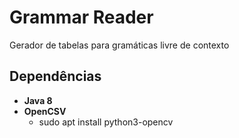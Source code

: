 # Grammar Reader
Gerador de tabelas para gramáticas livre de contexto

## Dependências

- **Java 8**
- **OpenCSV**
  - sudo apt install python3-opencv
